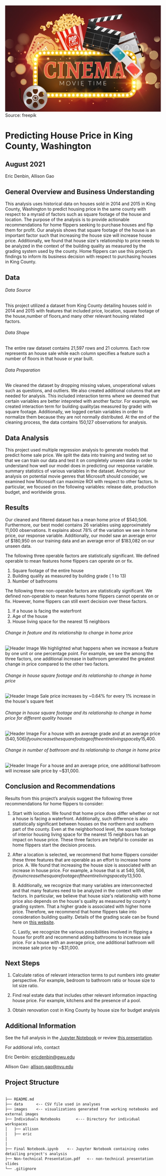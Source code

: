 ![Header Image](https://github.com/mross715/MicrosoftProject/blob/main/images/readme%20image.png)
Source: freepik

# Predicting House Price in King County, Washington

## August 2021

Eric Denbin, Allison Gao

## General Overview and Business Understanding
This analysis uses historical data on houses sold in 2014 and 2015 in King County, Washington to predict housing price in the same county with respect to a myraid of factors such as square footage of the house and location. The purpose of the analysis is to provide actionable recommendations for home flippers seeking to purchase houses and flip them for profit. Our analysis shows that square footage of the house is an important factor such that increasing the house size will increase house price. Additionally, we found that house size's relationship to price needs to be analyzed in the context of the building quality as measured by the grading system used by the county. Home flippers can use this project’s findings to inform its business decision with respect to purchasing houses in King County. 

## Data 

###### Data Source
This project utilized a dataset from King County detailing houses sold in 2014 and 2015 with features that included price, location, square footage of the house,number of floors,and many other relevant housing related factors. 

###### Data Shape
The entire raw dataset contains 21,597 rows and 21 columns. Each row represents an house sale while each column specifies a feature such a number of floors in that house or year built. 

###### Data Preparation
We cleaned the dataset by dropping missing values, unoperational values such as questions, and outliers. We also created additional columns that are needed for analysis. This included interaction terms where we deemed that certain variables are better intepreted with another factor. For example, we created interaction term for building quality(as measured by grade) with square footage. Additionally, we logged certain variables in order to normalize them because they are not normally distributed. At the end of the cleaning process, the data contains 150,127 observations for analysis. 


## Data Analysis 

This project used multiple regression analysis to generate models that predict home sale price. We split the data into training and testing set so that we can train our data and test it on completely unseen data in order to understand how well our model does in predicting our response variable. summary statistics of various variables in the dataset. Anchoring our analysis on potential movie genres that Microsoft should consider, we examined how Microsoft can maximize ROI with respect to other factors. In particular, we focused on the following variables: release date, production budget, and worldwide gross. 


## Results 

Our cleaned and filtered dataset has a mean home price of $540,506. Furthermore, our best model contains 26 variables using approximately 11,000 observations. It explains about 78% of the variation we see in home price, our response variable. Additionally, our model saw an average error of $180,950 on our training data and an average error of $183,082 on our unseen data. 

The following three operable factors are statistically significant. We defined operable to mean features home flippers can operate on or fix. 

1. Square footage of the entire house
2. Building quality as measured by building grade ( 1 to 13)
3. Number of bathrooms

The following three non-operable factors are statistically significant. We defined non-operable to mean features home flippers cannot operate on or fix. However, home flippers can still exert decision over these factors. 

1. If a house is facing the waterfront 
2. Age of the house
3. House living space for the nearest 15 neighbors


###### Change in feature and its relationship to change in home price 

![Header Image](link)
We highlighted what happens when we increase a feature by one unit or one percentage point. For example, we see the among the three factors, one additional increase in bathroom generated the greatest change in price compared to the other two factors. 


###### Change in house square footage and its relationship to change in home price 

![Header Image](link)
Sale price increases by ~0.64% for every  1% increase in the house's square feet


###### Change in house square footage and its relationship to change in home price for different quality houses

![Header Image](link)
For a house with an average grade and at an average price ($540,506) if you increase the square footage of the entire living space by 1%, it will increase the sale price by  ~$5,400. 


###### Change in number of bathroom and its relationship to change in home price

![Header Image](link)
For a house and an average price, one additional bathroom will increase sale price by  ~$31,000. 



## Conclusion and Recommendations 

Results from this project’s analysis suggest the following three recommendations for home flippers to consider:

1. Start with location. We found that home price does differ whether or not a house is facing a waterfront. Additionally, such difference is also statistically significant between houses on the northern and southern part of the county. Even at the neighborhood level, the square footage of interior housing living space for the nearest 15 neighbors has an impact on house price. These three factors are helpful to consider as home flippers start the decision process. 

2. After a location is selected, we recommend that home flippers consider these three features that are operable as an effort to increase home price. 
    A. We found that increasing the house size is associated with an increase in house price. For example, a house that is at $540,506, if you increase the square footage of the entire living space by 1%, it will increase sale price by  ~$3,500. 
    
    B. Additionally, we recognize that many variables are interconnected and that many features need to be analyzed in the context with other factors. In particular, we believe that house size's relationship with home price also depends on the house's quality as measured by county's grading system. That a higher grade is associated with higher home price. Therefore, we recommend that home flippers take into consideration building quality. Details of the grading scale can be found here on [this website](https://info.kingcounty.gov/assessor/esales/Glossary.aspx?type=r). 
    
    C. Lastly, we recognize the various possibilities involved in flipping a house for profit and recommend adding bathrooms to increase sale price. For a house with an average price, one additional bathroom will increase sale price by  ~$31,000. 


## Next Steps

1. Calculate ratios of relevant interaction terms to put numbers into greater perspective. For example, bedroom to bathroom ratio or house size to lot size ratio. 

2. Find real estate data that includes other relevant information impacting house price. For example, kitchens and the presence of a pool. 

3. Obtain renovation cost in King County by house size for budget analysis 


## Additional Information

See the full analysis in the [Jupyter Notebook](https://www.google.com/) or review [this presentation](https://www.google.com/).

For additional info, contact

Eric Denbin: ericdenbin@gwu.edu

Allison Gao: allison.gao@nyu.edu

## Project Structure 

```## Project Structure

├── README.md
├── data      <-- CSV file used in analyses
├── images    <-- visualizations generated from working notebooks and external images
├── Individuals Notebooks       <--- Directory for individual workspaces
│   ├── allison
│   ├── eric
│   
│   
├── Final Notebook.ipynb    <-- Jupyter Notebook containing codes detailing project's analysis 
├── Non-technical Presentation.pdf   <-- non-technical presentation slides
└── .gitignore

